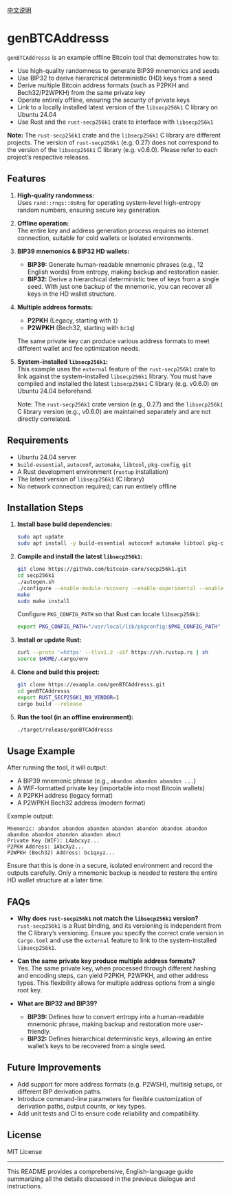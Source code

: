 [中文说明](README_zh.md)

# genBTCAddresss

`genBTCAddresss` is an example offline Bitcoin tool that demonstrates how to:

- Use high-quality randomness to generate BIP39 mnemonics and seeds
- Use BIP32 to derive hierarchical deterministic (HD) keys from a seed
- Derive multiple Bitcoin address formats (such as P2PKH and Bech32/P2WPKH) from the same private key
- Operate entirely offline, ensuring the security of private keys
- Link to a locally installed latest version of the `libsecp256k1` C library on Ubuntu 24.04
- Use Rust and the `rust-secp256k1` crate to interface with `libsecp256k1`

**Note:** The `rust-secp256k1` crate and the `libsecp256k1` C library are different projects. The version of `rust-secp256k1` (e.g. 0.27) does not correspond to the version of the `libsecp256k1` C library (e.g. v0.6.0). Please refer to each project’s respective releases.

## Features

1. **High-quality randomness:**  
   Uses `rand::rngs::OsRng` for operating system-level high-entropy random numbers, ensuring secure key generation.

2. **Offline operation:**  
   The entire key and address generation process requires no internet connection, suitable for cold wallets or isolated environments.

3. **BIP39 mnemonics & BIP32 HD wallets:**

   - **BIP39:** Generate human-readable mnemonic phrases (e.g., 12 English words) from entropy, making backup and restoration easier.
   - **BIP32:** Derive a hierarchical deterministic tree of keys from a single seed. With just one backup of the mnemonic, you can recover all keys in the HD wallet structure.

4. **Multiple address formats:**

   - **P2PKH** (Legacy, starting with `1`)
   - **P2WPKH** (Bech32, starting with `bc1q`)

   The same private key can produce various address formats to meet different wallet and fee optimization needs.

5. **System-installed `libsecp256k1`:**  
   This example uses the `external` feature of the `rust-secp256k1` crate to link against the system-installed `libsecp256k1` library. You must have compiled and installed the latest `libsecp256k1` C library (e.g. v0.6.0) on Ubuntu 24.04 beforehand.

   Note: The `rust-secp256k1` crate version (e.g., 0.27) and the `libsecp256k1` C library version (e.g., v0.6.0) are maintained separately and are not directly correlated.

## Requirements

- Ubuntu 24.04 server
- `build-essential`, `autoconf`, `automake`, `libtool`, `pkg-config`, `git`
- A Rust development environment (`rustup` installation)
- The latest version of `libsecp256k1` (C library)
- No network connection required; can run entirely offline

## Installation Steps

1. **Install base build dependencies:**

   ```bash
   sudo apt update
   sudo apt install -y build-essential autoconf automake libtool pkg-config git
   ```

2. **Compile and install the latest `libsecp256k1`:**

   ```bash
   git clone https://github.com/bitcoin-core/secp256k1.git
   cd secp256k1
   ./autogen.sh
   ./configure --enable-module-recovery --enable-experimental --enable-module-ecdh
   make
   sudo make install
   ```

   Configure `PKG_CONFIG_PATH` so that Rust can locate `libsecp256k1`:

   ```bash
   export PKG_CONFIG_PATH="/usr/local/lib/pkgconfig:$PKG_CONFIG_PATH"
   ```

3. **Install or update Rust:**

   ```bash
   curl --proto '=https' --tlsv1.2 -sSf https://sh.rustup.rs | sh
   source $HOME/.cargo/env
   ```

4. **Clone and build this project:**

   ```bash
   git clone https://example.com/genBTCAddresss.git
   cd genBTCAddresss
   export RUST_SECP256K1_NO_VENDOR=1
   cargo build --release
   ```

5. **Run the tool (in an offline environment):**
   ```bash
   ./target/release/genBTCAddresss
   ```

## Usage Example

After running the tool, it will output:

- A BIP39 mnemonic phrase (e.g., `abandon abandon abandon ...`)
- A WIF-formatted private key (importable into most Bitcoin wallets)
- A P2PKH address (legacy format)
- A P2WPKH Bech32 address (modern format)

Example output:

```
Mnemonic: abandon abandon abandon abandon abandon abandon abandon abandon abandon abandon abandon about
Private Key (WIF): L4abcxyz...
P2PKH Address: 1AbcXyz...
P2WPKH (Bech32) Address: bc1qxyz...
```

Ensure that this is done in a secure, isolated environment and record the outputs carefully. Only a mnemonic backup is needed to restore the entire HD wallet structure at a later time.

## FAQs

- **Why does `rust-secp256k1` not match the `libsecp256k1` version?**  
  `rust-secp256k1` is a Rust binding, and its versioning is independent from the C library’s versioning. Ensure you specify the correct crate version in `Cargo.toml` and use the `external` feature to link to the system-installed `libsecp256k1`.

- **Can the same private key produce multiple address formats?**  
  Yes. The same private key, when processed through different hashing and encoding steps, can yield P2PKH, P2WPKH, and other address types. This flexibility allows for multiple address options from a single root key.

- **What are BIP32 and BIP39?**
  - **BIP39:** Defines how to convert entropy into a human-readable mnemonic phrase, making backup and restoration more user-friendly.
  - **BIP32:** Defines hierarchical deterministic keys, allowing an entire wallet’s keys to be recovered from a single seed.

## Future Improvements

- Add support for more address formats (e.g. P2WSH), multisig setups, or different BIP derivation paths.
- Introduce command-line parameters for flexible customization of derivation paths, output counts, or key types.
- Add unit tests and CI to ensure code reliability and compatibility.

## License

MIT License

---

This README provides a comprehensive, English-language guide summarizing all the details discussed in the previous dialogue and instructions.
